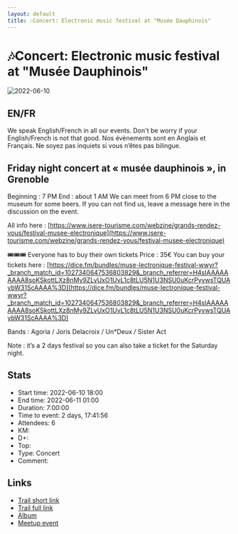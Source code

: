 ```yaml
---
layout: default
title: 🎶Concert: Electronic music festival at "Musée Dauphinois"
---
```


# 🎶Concert: Electronic music festival at "Musée Dauphinois"

![2022-06-10](../img/orig/2022-06-10.jpg)

##  EN/FR 
We speak English/French in all our events. Don't be worry if your English/French is not that good. Nos évènements sont en Anglais et Français. Ne soyez pas inquiets si vous n’êtes pas bilingue.

##  Friday night concert at « musée dauphinois », in Grenoble 
Beginning : 7 PM
End : about 1 AM
We can meet from 6 PM close to the museum for some beers. If you can not find us, leave a message here in the discussion on the event.

All info here : [https://www.isere-tourisme.com/webzine/grands-rendez-vous/festival-musee-electronique](https://www.isere-tourisme.com/webzine/grands-rendez-vous/festival-musee-electronique)

🎟🎟🎟 Everyone has to buy their own tickets
Price : 35€
You can buy your tickets here : [https://dice.fm/bundles/muse-lectronique-festival-wwyr?_branch_match_id=1027340647536803829&_branch_referrer=H4sIAAAAAAAAA8soKSkottLXz8nMy9ZLyUxO1UvL1c8tLU5N1U3NSU0uKcrPyywsTQUAybW31ScAAAA%3D](https://dice.fm/bundles/muse-lectronique-festival-wwyr?_branch_match_id=1027340647536803829&_branch_referrer=H4sIAAAAAAAAA8soKSkottLXz8nMy9ZLyUxO1UvL1c8tLU5N1U3NSU0uKcrPyywsTQUAybW31ScAAAA%3D)

Bands : Agoria / Joris Delacroix / Un\*Deux / Sister Act

Note : it’s a 2 days festival so you can also take a ticket for the Saturday night.

## Stats

- Start time: 2022-06-10 18:00
- End time: 2022-06-11 01:00
- Duration: 7:00:00
- Time to event: 2 days, 17:41:56
- Attendees: 6
- KM: 
- D+: 
- Top: 
- Type: Concert
- Comment: 

## Links

- [Trail short link]()
- [Trail full link]()
- [Album](https://binnette.github.io/GacImg2022/)
- [Meetup event](https://www.meetup.com/grenoble-adventure-club-english-french/events/286426986/)
